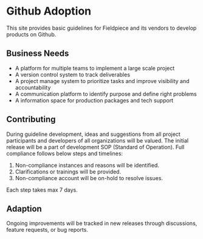 # Github Adoption

This site provides basic guidelines for Fieldpiece and its vendors to
develop products on Github.

## Business Needs <a id="needs"></a>

- A platform for multiple teams to implement a large scale project
- A version control system to track deliverables
- A project manage system to prioritize tasks and improve visibility and accountability
- A communication platform to identify purpose and define right problems
- A information space for production packages and tech support

## Contributing

During guideline development, ideas and suggestions from all project
participants and developers of all organizations will be valued. The
initial release will be a part of development SOP (Standard of
Operation). Full compliance follows below steps and timelines:

1. Non-compliance instances and reasons will be identified.
2. Clarifications or trainings will be provided.
3. Non-compliance account will be on-hold to resolve issues.

Each step takes max 7 days.

## Adaption

Ongoing improvements will be tracked in new releases through
discussions, feature requests, or bug reports.
